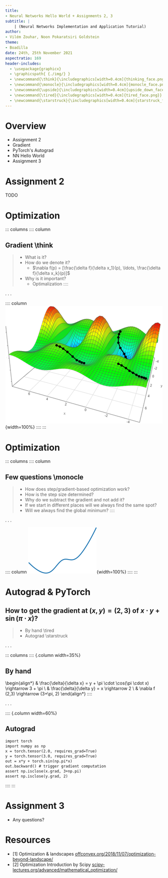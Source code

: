 ```yaml
---
title:
- Neural Networks Hello World + Assignments 2, 3
subtitle: |
    | (Neural Networks Implementation and Application Tutorial)
author:
- Vilém Zouhar, Noon Pokaratsiri Goldstein
theme:
- Boadilla
date: 24th, 25th November 2021
aspectratio: 169
header-includes:
  - \usepackage{graphicx}
  - \graphicspath{ {./img/} }
  - \newcommand{\think}{\includegraphics[width=0.4cm]{thinking_face.png}}
  - \newcommand{\monocle}{\includegraphics[width=0.4cm]{monocle_face.png}}
  - \newcommand{\upside}{\includegraphics[width=0.4cm]{upside_down_face.png}}
  - \newcommand{\tired}{\includegraphics[width=0.4cm]{tired_face.png}}
  - \newcommand{\starstruck}{\includegraphics[width=0.4cm]{starstruck_face.png}}
---
```


# Overview 

- Assignment 2
- Gradient
- PyTorch's Autograd
- NN Hello World
- Assignment 3

# Assignment 2

TODO

# Optimization

::: columns
:::: column
## Gradient \think
> - What is it? 
> - How do we denote it?
>   - $\nabla f(p) = [\frac{\delta f}{\delta x_1}(p), \ldots, \frac{\delta f}{\delta x_k}(p)]$
> - Why is it important?
>   - Optimalization
::::

. . .

:::: column
![Function parameter landscape from [1]](img/landscape_3d.png){width=100%}
::::
:::

# Optimization


::: columns
:::: column
## Few questions \monocle
> - How does step/gradient-based optimization work?
> - How is the step size determined?
> - Why do we subtract the gradient and not add it?
> - If we start in different places will we always find the same spot?
> - Will we always find the global minimum?
::::

. . .

:::: column
![Function parameter landscape from [2]](img/landscape_2d.png){width=100%}
::::
:::

# Autograd & PyTorch

## How to get the gradient at $(x,y) = (2,3)$ of $x\cdot y + \sin(\pi \cdot x)$?
> - By hand \tired
> - Autograd \starstruck

. . .


::: columns
:::: {.column width=35%}
## By hand
\begin{align*}
& \frac{\delta}{\delta x} = y + \pi \cdot \cos(\pi \cdot x) \rightarrow 3 + \pi \\
& \frac{\delta}{\delta y} = x \rightarrow 2 \\
& \nabla f (2,3) \rightarrow (3+\pi, 2)
\end{align*}
::::

. . .

:::: {.column width=60%}
## Autograd
```
import torch
import numpy as np
x = torch.tensor(2.0, requires_grad=True)
y = torch.tensor(3.0, requires_grad=True)
out = x*y + torch.sin(np.pi*x)
out.backward() # trigger gradient computation
assert np.isclose(x.grad, 3+np.pi)
assert np.isclose(y.grad, 2)
```
::::
:::

# Assignment 3

- Any questions?

# Resources

- [1] Optimization & landscapes [offconvex.org/2018/11/07/optimization-beyond-landscape/](http://www.offconvex.org/2018/11/07/optimization-beyond-landscape/)
- [2] Optimization Introduction by Scipy [scipy-lectures.org/advanced/mathematical_optimization/](https://scipy-lectures.org/advanced/mathematical_optimization/)